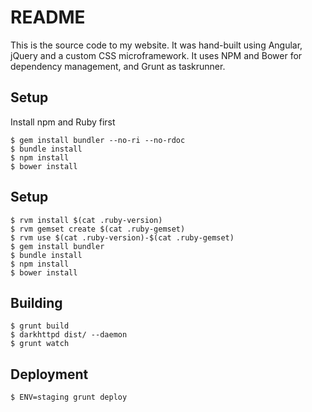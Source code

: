 # README

This is the source code to my website. It was hand-built using Angular, jQuery and a custom CSS microframework. It uses NPM and Bower for dependency management, and Grunt as taskrunner.

## Setup

Install npm and Ruby first

```
$ gem install bundler --no-ri --no-rdoc
$ bundle install
$ npm install
$ bower install
```

## Setup

```
$ rvm install $(cat .ruby-version)
$ rvm gemset create $(cat .ruby-gemset)
$ rvm use $(cat .ruby-version)-$(cat .ruby-gemset)
$ gem install bundler
$ bundle install
$ npm install
$ bower install
```

## Building

```
$ grunt build
$ darkhttpd dist/ --daemon
$ grunt watch
```

## Deployment

```
$ ENV=staging grunt deploy
```
